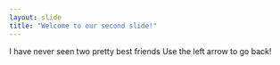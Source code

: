 ```yaml
---
layout: slide
title: "Welcome to our second slide!"
---
```

I have never seen two pretty best friends
Use the left arrow to go back!
